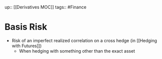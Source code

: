 up:: [[Derivatives MOC]]
tags:: #Finance 
# Basis Risk
- Risk of an imperfect realized correlation on a cross hedge (in [[Hedging with Futures]])
	- When hedging with something other than the exact asset